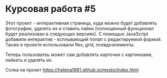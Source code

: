 # Курсовая работа #5
Этот проект - интерактивная страница, куда можно будет добавлять фотографии, удалять их и ставить лайки (полноценный функционал будет реализован в следующих версиях).
С помощью JavaScript добавили интерактив - всплывающий попап с редактируемой формой.
Также в проекте использовали flex, grid, псевдоэлементы.

Теперь пользоватеь может сам добавлять карточки с картинками, лайкать и удалять их.

Сслка на проект  https://helena1981.github.io/mesto/index.html
